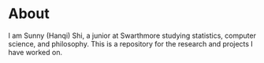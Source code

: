 # About
I am Sunny (Hanqi) Shi, a junior at Swarthmore studying statistics, computer science, and philosophy. This is a repository for the research and projects I have worked on. 
